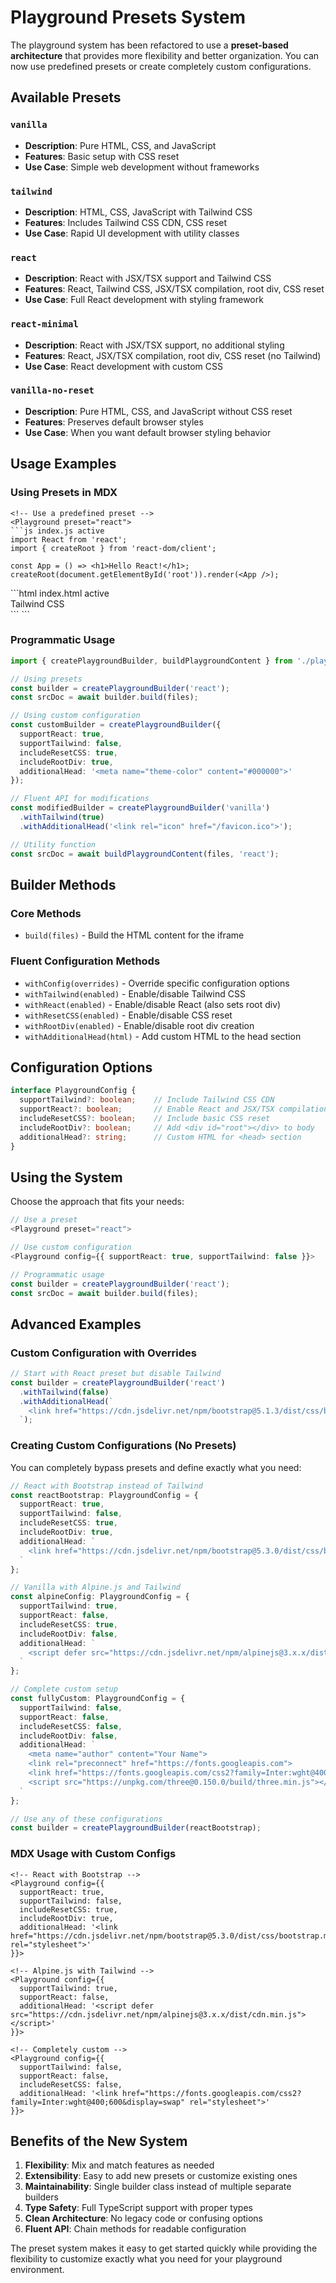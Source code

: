 # Playground Presets System

The playground system has been refactored to use a **preset-based architecture** that provides more flexibility and better organization. You can now use predefined presets or create completely custom configurations.

## Available Presets

### `vanilla`
- **Description**: Pure HTML, CSS, and JavaScript
- **Features**: Basic setup with CSS reset
- **Use Case**: Simple web development without frameworks

### `tailwind`
- **Description**: HTML, CSS, JavaScript with Tailwind CSS
- **Features**: Includes Tailwind CSS CDN, CSS reset
- **Use Case**: Rapid UI development with utility classes

### `react`
- **Description**: React with JSX/TSX support and Tailwind CSS
- **Features**: React, Tailwind CSS, JSX/TSX compilation, root div, CSS reset
- **Use Case**: Full React development with styling framework

### `react-minimal`
- **Description**: React with JSX/TSX support, no additional styling
- **Features**: React, JSX/TSX compilation, root div, CSS reset (no Tailwind)
- **Use Case**: React development with custom CSS

### `vanilla-no-reset`
- **Description**: Pure HTML, CSS, and JavaScript without CSS reset
- **Features**: Preserves default browser styles
- **Use Case**: When you want default browser styling behavior

## Usage Examples

### Using Presets in MDX

```mdx
<!-- Use a predefined preset -->
<Playground preset="react">
```js index.js active
import React from 'react';
import { createRoot } from 'react-dom/client';

const App = () => <h1>Hello React!</h1>;
createRoot(document.getElementById('root')).render(<App />);
```
</Playground>

<!-- Using Tailwind preset -->
<Playground preset="tailwind">
```html index.html active
<div class="bg-blue-500 text-white p-4">Tailwind CSS</div>
```
</Playground>
```

### Programmatic Usage

```typescript
import { createPlaygroundBuilder, buildPlaygroundContent } from './playground-utils';

// Using presets
const builder = createPlaygroundBuilder('react');
const srcDoc = await builder.build(files);

// Using custom configuration
const customBuilder = createPlaygroundBuilder({
  supportReact: true,
  supportTailwind: false,
  includeResetCSS: true,
  includeRootDiv: true,
  additionalHead: '<meta name="theme-color" content="#000000">'
});

// Fluent API for modifications
const modifiedBuilder = createPlaygroundBuilder('vanilla')
  .withTailwind(true)
  .withAdditionalHead('<link rel="icon" href="/favicon.ico">');

// Utility function
const srcDoc = await buildPlaygroundContent(files, 'react');
```

## Builder Methods

### Core Methods

- `build(files)` - Build the HTML content for the iframe

### Fluent Configuration Methods

- `withConfig(overrides)` - Override specific configuration options
- `withTailwind(enabled)` - Enable/disable Tailwind CSS
- `withReact(enabled)` - Enable/disable React (also sets root div)
- `withResetCSS(enabled)` - Enable/disable CSS reset
- `withRootDiv(enabled)` - Enable/disable root div creation
- `withAdditionalHead(html)` - Add custom HTML to the head section

## Configuration Options

```typescript
interface PlaygroundConfig {
  supportTailwind?: boolean;    // Include Tailwind CSS CDN
  supportReact?: boolean;       // Enable React and JSX/TSX compilation
  includeResetCSS?: boolean;    // Include basic CSS reset
  includeRootDiv?: boolean;     // Add <div id="root"></div> to body
  additionalHead?: string;      // Custom HTML for <head> section
}
```

## Using the System

Choose the approach that fits your needs:

```typescript
// Use a preset
<Playground preset="react">

// Use custom configuration
<Playground config={{ supportReact: true, supportTailwind: false }}>

// Programmatic usage
const builder = createPlaygroundBuilder('react');
const srcDoc = await builder.build(files);
```

## Advanced Examples

### Custom Configuration with Overrides

```typescript
// Start with React preset but disable Tailwind
const builder = createPlaygroundBuilder('react')
  .withTailwind(false)
  .withAdditionalHead(`
    <link href="https://cdn.jsdelivr.net/npm/bootstrap@5.1.3/dist/css/bootstrap.min.css" rel="stylesheet">
  `);
```

### Creating Custom Configurations (No Presets)

You can completely bypass presets and define exactly what you need:

```typescript
// React with Bootstrap instead of Tailwind
const reactBootstrap: PlaygroundConfig = {
  supportReact: true,
  supportTailwind: false,
  includeResetCSS: true,
  includeRootDiv: true,
  additionalHead: `
    <link href="https://cdn.jsdelivr.net/npm/bootstrap@5.3.0/dist/css/bootstrap.min.css" rel="stylesheet">
  `
};

// Vanilla with Alpine.js and Tailwind
const alpineConfig: PlaygroundConfig = {
  supportTailwind: true,
  supportReact: false,
  includeResetCSS: true,
  includeRootDiv: false,
  additionalHead: `
    <script defer src="https://cdn.jsdelivr.net/npm/alpinejs@3.x.x/dist/cdn.min.js"></script>
  `
};

// Complete custom setup
const fullyCustom: PlaygroundConfig = {
  supportTailwind: false,
  supportReact: false,
  includeResetCSS: false,
  includeRootDiv: false,
  additionalHead: `
    <meta name="author" content="Your Name">
    <link rel="preconnect" href="https://fonts.googleapis.com">
    <link href="https://fonts.googleapis.com/css2?family=Inter:wght@400;600&display=swap" rel="stylesheet">
    <script src="https://unpkg.com/three@0.150.0/build/three.min.js"></script>
  `
};

// Use any of these configurations
const builder = createPlaygroundBuilder(reactBootstrap);
```

### MDX Usage with Custom Configs

```mdx
<!-- React with Bootstrap -->
<Playground config={{ 
  supportReact: true, 
  supportTailwind: false, 
  includeResetCSS: true, 
  includeRootDiv: true, 
  additionalHead: '<link href="https://cdn.jsdelivr.net/npm/bootstrap@5.3.0/dist/css/bootstrap.min.css" rel="stylesheet">' 
}}>

<!-- Alpine.js with Tailwind -->
<Playground config={{ 
  supportTailwind: true, 
  supportReact: false, 
  additionalHead: '<script defer src="https://cdn.jsdelivr.net/npm/alpinejs@3.x.x/dist/cdn.min.js"></script>' 
}}>

<!-- Completely custom -->
<Playground config={{ 
  supportTailwind: false, 
  supportReact: false, 
  includeResetCSS: false, 
  additionalHead: '<link href="https://fonts.googleapis.com/css2?family=Inter:wght@400;600&display=swap" rel="stylesheet">' 
}}>
```

## Benefits of the New System

1. **Flexibility**: Mix and match features as needed
2. **Extensibility**: Easy to add new presets or customize existing ones
3. **Maintainability**: Single builder class instead of multiple separate builders
4. **Type Safety**: Full TypeScript support with proper types
5. **Clean Architecture**: No legacy code or confusing options
6. **Fluent API**: Chain methods for readable configuration

The preset system makes it easy to get started quickly while providing the flexibility to customize exactly what you need for your playground environment. 